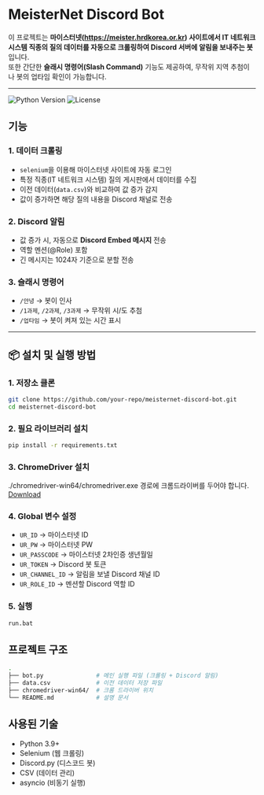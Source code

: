 # MeisterNet Discord Bot

이 프로젝트는 **마이스터넷(https://meister.hrdkorea.or.kr) 사이트에서 IT 네트워크 시스템 직종의 질의 데이터를 자동으로 크롤링하여 Discord 서버에 알림을 보내주는 봇**입니다.  
또한 간단한 **슬래시 명령어(Slash Command)** 기능도 제공하여, 무작위 지역 추첨이나 봇의 업타임 확인이 가능합니다.

---

![Python Version](https://img.shields.io/badge/Python-3.9%2B-blue?logo=python)
![License](https://img.shields.io/badge/License-Apache%202.0-green)

## 기능

### 1. 데이터 크롤링
- `selenium`을 이용해 마이스터넷 사이트에 자동 로그인
- 특정 직종(IT 네트워크 시스템) 질의 게시판에서 데이터를 수집
- 이전 데이터(`data.csv`)와 비교하여 값 증가 감지
- 값이 증가하면 해당 질의 내용을 Discord 채널로 전송

### 2. Discord 알림
- 값 증가 시, 자동으로 **Discord Embed 메시지** 전송
- 역할 멘션(@Role) 포함
- 긴 메시지는 1024자 기준으로 분할 전송

### 3. 슬래시 명령어
- `/안녕` → 봇이 인사
- `/1과제`, `/2과제`, `/3과제` → 무작위 시/도 추첨
- `/업타임` → 봇이 켜져 있는 시간 표시

---

## 📦 설치 및 실행 방법

### 1. 저장소 클론
```bash
git clone https://github.com/your-repo/meisternet-discord-bot.git
cd meisternet-discord-bot
```

### 2. 필요 라이브러리 설치
```bash
pip install -r requirements.txt
```

### 3. ChromeDriver 설치
./chromedriver-win64/chromedriver.exe 경로에 크롬드라이버를 두어야 합니다.
[Download](https://storage.googleapis.com/chrome-for-testing-public/139.0.7258.154/win64/chromedriver-win64.zip)

### 4. Global 변수 설정
- `UR_ID` -> 마이스터넷 ID
- `UR_PW` -> 마이스터넷 PW
- `UR_PASSCODE` -> 마이스터넷 2차인증 생년월일
- `UR_TOKEN` -> Discord 봇 토큰
- `UR_CHANNEL_ID` -> 알림을 보낼 Discord 채널 ID
- `UR_ROLE_ID` -> 멘션할 Discord 역할 ID

### 5. 실행
```bash
run.bat
```

## 프로젝트 구조
```bash
.
├── bot.py               # 메인 실행 파일 (크롤링 + Discord 알림)
├── data.csv             # 이전 데이터 저장 파일
├── chromedriver-win64/  # 크롬 드라이버 위치
└── README.md            # 설명 문서
```

## 사용된 기술
* Python 3.9+
* Selenium (웹 크롤링)
* Discord.py (디스코드 봇)
* CSV (데이터 관리)
* asyncio (비동기 실행)
